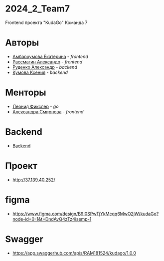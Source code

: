 # 2024_2_Team7
Frontend проекта "KudaGo" Команда 7

# Авторы
* [Амбарцумова Екатерина](https://github.com/kataamb) - _frontend_
* [Рассмагин Александр](https://github.com/Ko71k) - _frontend_
* [Руденко Александр](https://github.com/source-Alexander-Rudenko) - _backend_
* [Кумова Ксения](https://github.com/Achpochmak) - _backend_

# Менторы
* [Леонид Фикслер](https://github.com/reddiridabl666) - _go_
* [Александра Смирнова](https://github.com/AlexandraSmirnova) - _frontend_

# Backend
* [Backend](https://github.com/go-park-mail-ru/2024_2_Team7)

# Проект
* http://37.139.40.252/
# figma
* https://www.figma.com/design/B9I0SPwTjYkMcqq6MwO2jW/kudaGo?node-id=0-1&t=DndAvQ4zTz4isemp-1

# Swagger
* https://app.swaggerhub.com/apis/RAM181524/kudago/1.0.0

